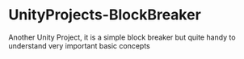 # UnityProjects-BlockBreaker
Another Unity Project, it is a simple block breaker but quite handy to understand very important  basic concepts
